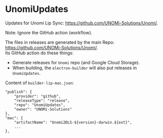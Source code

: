 # UnomiUpdates
Updates for Unomi Lip Sync: https://github.com/UNOMi-Solutions/Unomi/.

Note: Ignore the GitHub action (workflow).

The files in releases are generated by the main Repo: https://github.com/UNOMi-Solutions/Unomi/.  
Its GitHub action do these things:
- Generate releases for `Unomi` repo (and Google Cloud Storage).
- When building, the `electron-builder` will also put releases in `UnomiUpdates`.

Content of `builder-lip-mac.json`:
```
"publish": {
    "provider": "github",
    "releaseType": "release",
    "repo": "UnomiUpdates",
    "owner": "UNOMi-Solutions"
},
"mac": {
    "artifactName": "Unomi2DLS-${version}-darwin.${ext}",
    ...
},
```
